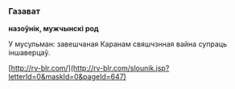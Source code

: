 ### Газават
**назоўнік, мужчынскі род**

У мусульман: завешчаная Каранам свяшчзнная вайна супраць іншаверцаў.

<a rel="author">[http://rv-blr.com/](http://rv-blr.com/slounik.jsp?letterId=0&maskId=0&pageId=647)</a>
